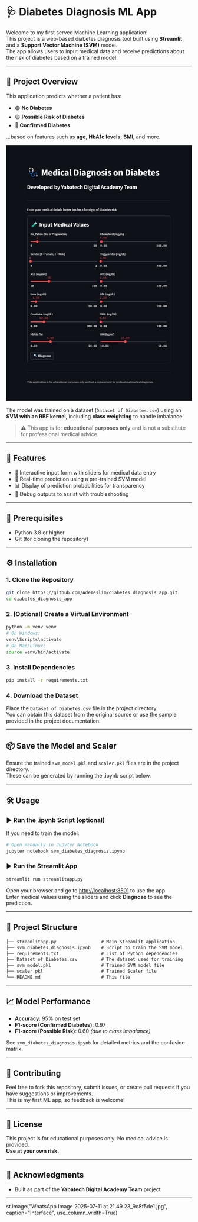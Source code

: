 
# 🩺 Diabetes Diagnosis ML App

Welcome to my first served Machine Learning application!  
This project is a web-based diabetes diagnosis tool built using **Streamlit** and a **Support Vector Machine (SVM)** model.  
The app allows users to input medical data and receive predictions about the risk of diabetes based on a trained model.

---

## 📌 Project Overview

This application predicts whether a patient has:

- 🟢 **No Diabetes**
- 🟡 **Possible Risk of Diabetes**
- 🔴 **Confirmed Diabetes**

...based on features such as **age**, **HbA1c levels**, **BMI**, and more.

<p align="center">
  <img src="WhatsApp Image 2025-07-11 at 21.49.23_9c8f5de1.jpg" alt="App Interface Screenshot" width="600"/>
</p>

The model was trained on a dataset (`Dataset of Diabetes.csv`) using an **SVM with an RBF kernel**, including **class weighting** to handle imbalance.

> ⚠️ This app is for **educational purposes only** and is not a substitute for professional medical advice.

---

## 🎯 Features

- 🔘 Interactive input form with sliders for medical data entry  
- 🤖 Real-time prediction using a pre-trained SVM model  
- 📊 Display of prediction probabilities for transparency  
- 🐞 Debug outputs to assist with troubleshooting  

---

## 🧰 Prerequisites

- Python 3.8 or higher  
- Git (for cloning the repository)

---

## ⚙️ Installation

### 1. Clone the Repository

```bash
git clone https://github.com/AdeTeslim/diabetes_diagnosis_app.git
cd diabetes_diagnosis_app
```

### 2. (Optional) Create a Virtual Environment

```bash
python -m venv venv
# On Windows:
venv\Scripts\activate
# On Mac/Linux:
source venv/bin/activate
```

### 3. Install Dependencies

```bash
pip install -r requirements.txt
```

### 4. Download the Dataset

Place the `Dataset of Diabetes.csv` file in the project directory.  
You can obtain this dataset from the original source or use the sample provided in the project documentation.

---

## 📦 Save the Model and Scaler

Ensure the trained `svm_model.pkl` and `scaler.pkl` files are in the project directory.  
These can be generated by running the .ipynb script below.

---

## 🛠️ Usage

### ▶️ Run the .ipynb Script (optional)

If you need to train the model:

```bash
# Open manually in Jupyter Notebook
jupyter notebook svm_diabetes_diagnosis.ipynb
```

### ▶️ Run the Streamlit App

```bash
streamlit run streamlitapp.py
```

Open your browser and go to [http://localhost:8501](http://localhost:8501) to use the app.  
Enter medical values using the sliders and click **Diagnose** to see the prediction.

---

## 📁 Project Structure

```
├── streamlitapp.py                 # Main Streamlit application
├── svm_diabetes_diagnosis.ipynb    # Script to train the SVM model
├── requirements.txt                # List of Python dependencies
├── Dataset of Diabetes.csv         # The dataset used for training
├── svm_model.pkl                   # Trained SVM model file
├── scaler.pkl                      # Trained Scaler file
└── README.md                       # This file
```

---

## 📈 Model Performance

- **Accuracy**: 95% on test set  
- **F1-score (Confirmed Diabetes)**: 0.97  
- **F1-score (Possible Risk)**: 0.60 *(due to class imbalance)*

See `svm_diabetes_diagnosis.ipynb` for detailed metrics and the confusion matrix.

---

## 🤝 Contributing

Feel free to fork this repository, submit issues, or create pull requests if you have suggestions or improvements.  
This is my first ML app, so feedback is welcome!

---

## 📜 License

This project is for educational purposes only. No medical advice is provided.  
**Use at your own risk.**

---

## 🙏 Acknowledgments

- Built as part of the **Yabatech Digital Academy Team** project

---

st.image("WhatsApp Image 2025-07-11 at 21.49.23_9c8f5de1.jpg", caption="Interface", use_column_width=True)

